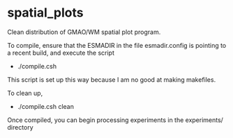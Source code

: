 # spatial_plots
Clean distribution of GMAO/WM spatial plot program.  

To compile, ensure that the ESMADIR in the file esmadir.config is pointing to a recent build, and execute the script
* ./compile.csh

This script is set up this way because I am no good at making makefiles.

To clean up,
* ./compile.csh clean

Once compiled, you can begin processing experiments in the experiments/ directory
